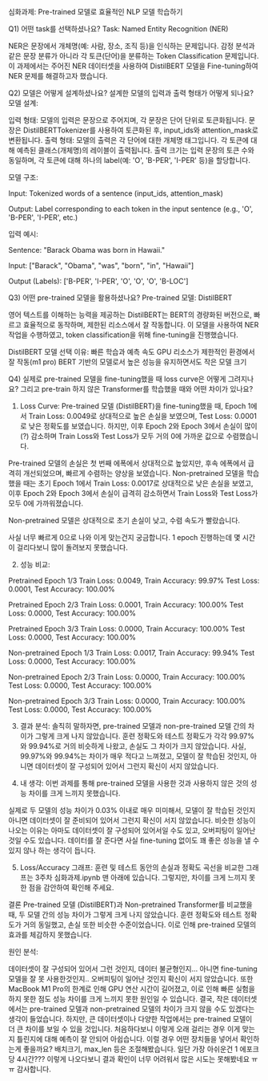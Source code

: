 심화과제: Pre-trained 모델로 효율적인 NLP 모델 학습하기

Q1) 어떤 task를 선택하셨나요?
Task: Named Entity Recognition (NER)

NER은 문장에서 개체명(예: 사람, 장소, 조직 등)을 인식하는 문제입니다. 감정 분석과 같은 문장 분류가 아니라 각 토큰(단어)을 분류하는 Token Classification 문제입니다. 이 과제에서는 주어진 NER 데이터셋을 사용하여 DistilBERT 모델을 Fine-tuning하여 NER 문제를 해결하고자 했습니다.

Q2) 모델은 어떻게 설계하셨나요? 설계한 모델의 입력과 출력 형태가 어떻게 되나요?
모델 설계:

입력 형태: 모델의 입력은 문장으로 주어지며, 각 문장은 단어 단위로 토큰화됩니다. 문장은 DistilBERTTokenizer를 사용하여 토큰화된 후, input_ids와 attention_mask로 변환됩니다.
출력 형태: 모델의 출력은 각 단어에 대한 개체명 태그입니다. 각 토큰에 대해 예측된 클래스(개체명)의 레이블이 출력됩니다. 출력 크기는 입력 문장의 토큰 수와 동일하며, 각 토큰에 대해 하나의 label(예: 'O', 'B-PER', 'I-PER' 등)을 할당합니다.

모델 구조:

Input: Tokenized words of a sentence (input_ids, attention_mask)

Output: Label corresponding to each token in the input sentence (e.g., 'O', 'B-PER', 'I-PER', etc.)

입력 예시:

Sentence: "Barack Obama was born in Hawaii."

Input: ["Barack", "Obama", "was", "born", "in", "Hawaii"]

Output (Labels): ['B-PER', 'I-PER', 'O', 'O', 'O', 'B-LOC']


Q3) 어떤 pre-trained 모델을 활용하셨나요?
Pre-trained 모델: DistilBERT

영어 텍스트를 이해하는 능력을 제공하는 DistilBERT는 BERT의 경량화된 버전으로, 빠르고 효율적으로 동작하며, 제한된 리소스에서 잘 작동합니다. 이 모델을 사용하여 NER 작업을 수행하였고, token classification을 위해 fine-tuning을 진행했습니다.

DistilBERT 모델 선택 이유:
빠른 학습과 예측 속도
GPU 리소스가 제한적인 환경에서 잘 작동(m1 pro)
BERT 기반의 모델로서 높은 성능을 유지하면서도 작은 모델 크기

Q4) 실제로 pre-trained 모델을 fine-tuning했을 때 loss curve은 어떻게 그려지나요? 그리고 pre-train 하지 않은 Transformer를 학습했을 때와 어떤 차이가 있나요?

1. Loss Curve:
Pre-trained 모델 (DistilBERT)을 fine-tuning했을 때, Epoch 1에서 Train Loss: 0.0049로 상대적으로 높은 손실을 보였으며, Test Loss: 0.0001로 낮은 정확도를 보였습니다.
하지만, 이후 Epoch 2와 Epoch 3에서 손실이 많이(?) 감소하며 Train Loss와 Test Loss가 모두 거의 0에 가까운 값으로 수렴했습니다.

Pre-trained 모델의 손실은 첫 번째 에폭에서 상대적으로 높았지만, 후속 에폭에서 급격히 개선되었으며, 빠르게 수렴하는 양상을 보였습니다.
Non-pretrained 모델을 학습했을 때는 초기 Epoch 1에서 Train Loss: 0.0017로 상대적으로 낮은 손실을 보였고, 이후 Epoch 2와 Epoch 3에서 손실이 급격히 감소하면서 Train Loss와 Test Loss가 모두 0에 가까워졌습니다.

Non-pretrained 모델은 상대적으로 초기 손실이 낮고, 수렴 속도가 빨랐습니다.

사실 너무 빠르게 0으로 나와 이게 맞는건지 궁금합니다.
1 epoch 진행하는데 몇 시간이 걸리다보니 많이 돌려보지 못했습니다.

2. 성능 비교:

Pretrained Epoch 1/3
Train Loss: 0.0049, Train Accuracy: 99.97%
Test Loss: 0.0001, Test Accuracy: 100.00%

Pretrained Epoch 2/3
Train Loss: 0.0001, Train Accuracy: 100.00%
Test Loss: 0.0000, Test Accuracy: 100.00%

Pretrained Epoch 3/3
Train Loss: 0.0000, Train Accuracy: 100.00%
Test Loss: 0.0000, Test Accuracy: 100.00%

Non-pretrained Epoch 1/3
Train Loss: 0.0017, Train Accuracy: 99.94%
Test Loss: 0.0000, Test Accuracy: 100.00%

Non-pretrained Epoch 2/3
Train Loss: 0.0000, Train Accuracy: 100.00%
Test Loss: 0.0000, Test Accuracy: 100.00%

Non-pretrained Epoch 3/3
Train Loss: 0.0000, Train Accuracy: 100.00%
Test Loss: 0.0000, Test Accuracy: 100.00%

3. 결과 분석:
솔직히 말하자면, pre-trained 모델과 non-pre-trained 모델 간의 차이가 그렇게 크게 나지 않았습니다.
훈련 정확도와 테스트 정확도가 각각 99.97%와 99.94%로 거의 비슷하게 나왔고, 손실도 그 차이가 크지 않았습니다.
사실, 99.97%와 99.94%는 차이가 매우 적다고 느껴졌고, 모델이 잘 학습된 것인지, 아니면 데이터셋이 잘 구성되어 있어서 그런지 확신이 서지 않았습니다.

4. 내 생각:
이번 과제를 통해 pre-trained 모델을 사용한 것과 사용하지 않은 것의 성능 차이를 크게 느끼지 못했습니다.

실제로 두 모델의 성능 차이가 0.03% 이내로 매우 미미해서, 모델이 잘 학습된 것인지 아니면 데이터셋이 잘 준비되어 있어서 그런지 확신이 서지 않았습니다.
비슷한 성능이 나오는 이유는 아마도 데이터셋이 잘 구성되어 있어서일 수도 있고, 오버피팅이 일어난 것일 수도 있습니다. 데이터를 잘 준다면 사실 fine-tuning 없이도 꽤 좋은 성능을 낼 수 있지 않나 하는 생각이 듭니다.

5. Loss/Accuracy 그래프:
훈련 및 테스트 동안의 손실과 정확도 곡선을 비교한 그래프는 3주차 심화과제.ipynb 맨 아래에 있습니다.
그렇지만, 차이를 크게 느끼지 못한 점을 감안하여 확인해 주세요.

결론
Pre-trained 모델 (DistilBERT)과 Non-pretrained Transformer를 비교했을 때, 두 모델 간의 성능 차이가 그렇게 크게 나지 않았습니다. 훈련 정확도와 테스트 정확도가 거의 동일했고, 손실 또한 비슷한 수준이었습니다. 이로 인해 pre-trained 모델의 효과를 체감하지 못했습니다.

원인 분석:

데이터셋이 잘 구성되어 있어서 그런 것인지,
데이터 불균형인지... 아니면 fine-tuning 모델을 잘 못 사용한것인지..
오버피팅이 일어난 것인지 확신이 서지 않았습니다.
또한 MacBook M1 Pro의 한계로 인해 GPU 연산 시간이 길어졌고, 이로 인해 빠른 실험을 하지 못한 점도 성능 차이를 크게 느끼지 못한 원인일 수 있습니다.
결국, 작은 데이터셋에서는 pre-trained 모델과 non-pretrained 모델의 차이가 크지 않을 수도 있겠다는 생각이 들었습니다. 하지만, 큰 데이터셋이나 다양한 작업에서는 pre-trained 모델이 더 큰 차이를 보일 수 있을 것입니다.
처음하다보니 이렇게 오래 걸리는 경우 이게 맞는지 틀린지에 대해 예측이 잘 안되어 아쉽습니다.
이럴 경우 어떤 장치들을 넣어서 확인하는게 좋을까요? 배치크기, max_len 등은 조절해봤습니다.
일단 가장 아쉬운건 1 에포크당 4시간??? 이렇게 나오다보니 결과 확인이 너무 어려워서 많은 시도는 못해봤네요 ㅠㅠ
감사합니다.
